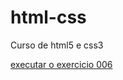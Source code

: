 # html-css
 Curso de html5 e css3

<a href="https://rafaelalencarbraga.github.io/html-css/exercicios/ex006/index.html">executar o exercicio 006</a>

